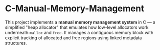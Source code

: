 # C-Manual-Memory-Management
This project implements a **manual memory management system** in C — a simplified "heap allocator" that emulates how low-level allocators work underneath `malloc` and `free`. It manages a contiguous memory block with explicit tracking of allocated and free regions using linked metadata structures.
